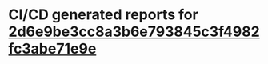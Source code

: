 # CI/CD generated reports for [2d6e9be3cc8a3b6e793845c3f4982fc3abe71e9e](https://github.com/hydephp/develop/commit/2d6e9be3cc8a3b6e793845c3f4982fc3abe71e9e)
